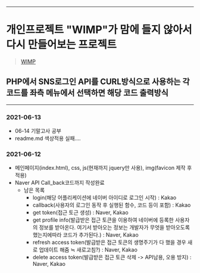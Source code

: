 -------
# 개인프로젝트 "WIMP"가 맘에 들지 않아서 다시 만들어보는 프로젝트
> [WIMP](http://3.36.239.49/WIMP)

## PHP에서 SNS로그인 API를 CURL방식으로 사용하는 각 코드를 좌측 메뉴에서 선택하면 해당 코드 출력방식
-------
### 2021-06-13
 + 06-14 기말고사 공부
 + readme.md 색상적용 실패....
### 2021-06-12
+ 메인페이지(index.html), css, js(현재까지 jquery만 사용), img(favicon 제작 후 적용)
+ Naver API Call_back코드까지 작성완료
    + 남은 목록
        - login(해당 어플리케이션에 네이버 아이디로 로그인 시작) : Kakao
        - callback(사용자의 로그인 동작 후 실행된 함수, 코드 등이 포함) : Kakao
        - get token(접근 토근 생성) : Naver, Kakao
        - get profile info(발급받은 접근 토큰을 이용하여 네이버에 등록한 사용자의 정보를 받아온다. 여기서 받아오는 정보는 개발자가 무엇을 받아오도록 했는지에따라 코드가 추가된다.) : Naver, Kakao
        - refresh access token(발급받은 접근 토큰의 생명주기가 다 했을 경우 새로 업데이트 해줌 ≒ 새로고침?) : Naver, Kakao
        - delete access token(발급받은 접근 토큰 삭제 -> API남용, 오용 방지) : Naver, Kakao
